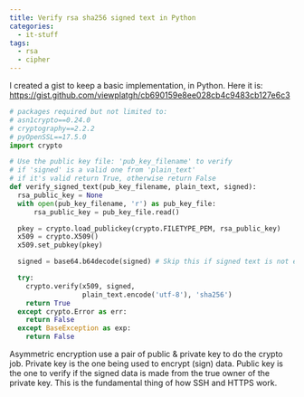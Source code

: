 ```yaml
---
title: Verify rsa sha256 signed text in Python
categories:
  - it-stuff
tags:
  - rsa
  - cipher
---
```


I created a gist to keep a basic implementation, in Python. Here it is: <https://gist.github.com/viewplatgh/cb690159e8ee028cb4c9483cb127e6c3>

```python
# packages required but not limited to:
# asn1crypto==0.24.0
# cryptography==2.2.2
# pyOpenSSL==17.5.0
import crypto

# Use the public key file: 'pub_key_filename' to verify
# if 'signed' is a valid one from 'plain_text'
# if it's valid return True, otherwise return False
def verify_signed_text(pub_key_filename, plain_text, signed):
  rsa_public_key = None
  with open(pub_key_filename, 'r') as pub_key_file:
      rsa_public_key = pub_key_file.read()

  pkey = crypto.load_publickey(crypto.FILETYPE_PEM, rsa_public_key)
  x509 = crypto.X509()
  x509.set_pubkey(pkey)

  signed = base64.b64decode(signed) # Skip this if signed text is not encoded

  try:
    crypto.verify(x509, signed,
                  plain_text.encode('utf-8'), 'sha256')
    return True
  except crypto.Error as err:
    return False
  except BaseException as exp:
    return False
```

Asymmetric encryption use a pair of public & private key to do the crypto job. Private key is the one being used to encrypt (sign) data. Public key is the one to verify if the signed data is made from the true owner of the private key. This is the fundamental thing of how SSH and HTTPS work.
